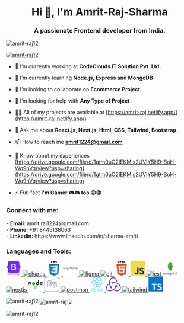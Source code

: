 <h1 align="center">Hi 👋, I'm Amrit-Raj-Sharma</h1>
<h3 align="center">A passionate Frontend developer from India.</h3>

<p align="left"> <img src="https://komarev.com/ghpvc/?username=amrit-raj12&label=Profile%20views&color=0e75b6&style=flat" alt="amrit-raj12" /> </p>

<p align="left"> <a href="https://github.com/ryo-ma/github-profile-trophy"><img src="https://github-profile-trophy.vercel.app/?username=amrit-raj12" alt="amrit-raj12" /></a> </p>

- 🔭 I’m currently working at **CodeClouds IT Solution Pvt. Ltd.**

- 🌱 I’m currently learning **Node.js, Express and MongoDB**

- 👯 I’m looking to collaborate on **Ecommerce Project**

- 🤝 I’m looking for help with **Any Type of Project**

- 👨‍💻 All of my projects are available at [https://amrit-raj.netlify.app/](https://amrit-raj.netlify.app/)

- 💬 Ask me about **React.js, Next.js, Html, CSS, Tailwind, Bootstrap.**

- 📫 How to reach me **amrit1224@gmail.com**

- 📄 Know about my experiences [https://drive.google.com/file/d/1gtm0uO2IEKMIs2UVIY5H9-SoH-Wq9nVq/view?usp=sharing](https://drive.google.com/file/d/1gtm0uO2IEKMIs2UVIY5H9-SoH-Wq9nVq/view?usp=sharing)

- ⚡ Fun fact **I'm Gamer 🎮🎮 too 😉😉**

<h3 align="left">Connect with me:</h3> 
<p align="left">
  - <strong>Email: </strong> amrit.raj1224@gmail.com<br>
  - <strong>Phone: </strong>+91 8445138063<br>
  - <strong>Linkedin: </strong>https://www.linkedin.com/in/sharma-amrit<br>
</p>


<h3 align="left">Languages and Tools:</h3>
<p align="left"> <a href="https://getbootstrap.com" target="_blank" rel="noreferrer"> <img src="https://raw.githubusercontent.com/devicons/devicon/master/icons/bootstrap/bootstrap-plain-wordmark.svg" alt="bootstrap" width="40" height="40"/> </a> <a href="https://www.chartjs.org" target="_blank" rel="noreferrer"> <img src="https://www.chartjs.org/media/logo-title.svg" alt="chartjs" width="40" height="40"/> </a> <a href="https://www.w3schools.com/css/" target="_blank" rel="noreferrer"> <img src="https://raw.githubusercontent.com/devicons/devicon/master/icons/css3/css3-original-wordmark.svg" alt="css3" width="40" height="40"/> </a> <a href="https://expressjs.com" target="_blank" rel="noreferrer"> <img src="https://raw.githubusercontent.com/devicons/devicon/master/icons/express/express-original-wordmark.svg" alt="express" width="40" height="40"/> </a> <a href="https://www.figma.com/" target="_blank" rel="noreferrer"> <img src="https://www.vectorlogo.zone/logos/figma/figma-icon.svg" alt="figma" width="40" height="40"/> </a> <a href="https://git-scm.com/" target="_blank" rel="noreferrer"> <img src="https://www.vectorlogo.zone/logos/git-scm/git-scm-icon.svg" alt="git" width="40" height="40"/> </a> <a href="https://www.w3.org/html/" target="_blank" rel="noreferrer"> <img src="https://raw.githubusercontent.com/devicons/devicon/master/icons/html5/html5-original-wordmark.svg" alt="html5" width="40" height="40"/> </a> <a href="https://developer.mozilla.org/en-US/docs/Web/JavaScript" target="_blank" rel="noreferrer"> <img src="https://raw.githubusercontent.com/devicons/devicon/master/icons/javascript/javascript-original.svg" alt="javascript" width="40" height="40"/> </a> <a href="https://jestjs.io" target="_blank" rel="noreferrer"> <img src="https://www.vectorlogo.zone/logos/jestjsio/jestjsio-icon.svg" alt="jest" width="40" height="40"/> </a> <a href="https://www.mongodb.com/" target="_blank" rel="noreferrer"> <img src="https://raw.githubusercontent.com/devicons/devicon/master/icons/mongodb/mongodb-original-wordmark.svg" alt="mongodb" width="40" height="40"/> </a> <a href="https://nextjs.org/" target="_blank" rel="noreferrer"> <img src="https://cdn.worldvectorlogo.com/logos/nextjs-2.svg" alt="nextjs" width="40" height="40"/> </a> <a href="https://nodejs.org" target="_blank" rel="noreferrer"> <img src="https://raw.githubusercontent.com/devicons/devicon/master/icons/nodejs/nodejs-original-wordmark.svg" alt="nodejs" width="40" height="40"/> </a> <a href="https://www.photoshop.com/en" target="_blank" rel="noreferrer"> <img src="https://raw.githubusercontent.com/devicons/devicon/master/icons/photoshop/photoshop-line.svg" alt="photoshop" width="40" height="40"/> </a> <a href="https://postman.com" target="_blank" rel="noreferrer"> <img src="https://www.vectorlogo.zone/logos/getpostman/getpostman-icon.svg" alt="postman" width="40" height="40"/> </a> <a href="https://reactjs.org/" target="_blank" rel="noreferrer"> <img src="https://raw.githubusercontent.com/devicons/devicon/master/icons/react/react-original-wordmark.svg" alt="react" width="40" height="40"/> </a> <a href="https://redux.js.org" target="_blank" rel="noreferrer"> <img src="https://raw.githubusercontent.com/devicons/devicon/master/icons/redux/redux-original.svg" alt="redux" width="40" height="40"/> </a> <a href="https://tailwindcss.com/" target="_blank" rel="noreferrer"> <img src="https://www.vectorlogo.zone/logos/tailwindcss/tailwindcss-icon.svg" alt="tailwind" width="40" height="40"/> </a> <a href="https://www.typescriptlang.org/" target="_blank" rel="noreferrer"> <img src="https://raw.githubusercontent.com/devicons/devicon/master/icons/typescript/typescript-original.svg" alt="typescript" width="40" height="40"/> </a> </p>

<p><img align="left" src="https://github-readme-stats.vercel.app/api/top-langs?username=amrit-raj12&show_icons=true&locale=en&layout=compact" alt="amrit-raj12" /></p>

<p>&nbsp;<img align="center" src="https://github-readme-stats.vercel.app/api?username=amrit-raj12&show_icons=true&locale=en" alt="amrit-raj12" /></p>

<p><img align="center" src="https://github-readme-streak-stats.herokuapp.com/?user=amrit-raj12&" alt="amrit-raj12" /></p>

